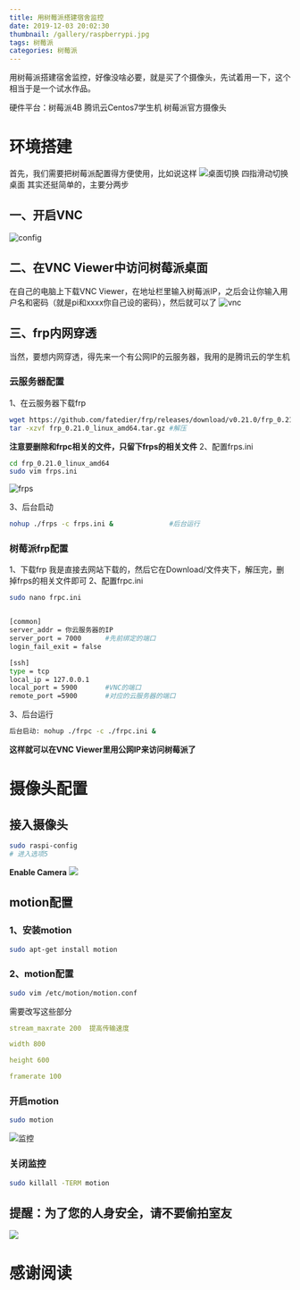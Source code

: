 ```yaml
---
title: 用树莓派搭建宿舍监控
date: 2019-12-03 20:02:30
thumbnail: /gallery/raspberrypi.jpg
tags: 树莓派 
categories: 树莓派
---
```

用树莓派搭建宿舍监控，好像没啥必要，就是买了个摄像头，先试着用一下，这个相当于是一个试水作品。

硬件平台：树莓派4B 腾讯云Centos7学生机 树莓派官方摄像头

<!--more-->
# 环境搭建
首先，我们需要把树莓派配置得方便使用，比如说这样
![桌面切换](https://ly-object-1259106193.cos.ap-chengdu.myqcloud.com/raspberrypi/raspberry.gif)
四指滑动切换桌面
其实还挺简单的，主要分两步
## 一、开启VNC

![config](https://ly-object-1259106193.cos.ap-chengdu.myqcloud.com/raspberrypi/config.png)
## 二、在VNC Viewer中访问树莓派桌面
在自己的电脑上下载VNC Viewer，在地址栏里输入树莓派IP，之后会让你输入用户名和密码（就是pi和xxxx你自己设的密码），然后就可以了
![vnc](https://ly-object-1259106193.cos.ap-chengdu.myqcloud.com/raspberrypi/vnc.png)

## 三、frp内网穿透
当然，要想内网穿透，得先来一个有公网IP的云服务器，我用的是腾讯云的学生机
### 云服务器配置
1、在云服务器下载frp

```bash
wget https://github.com/fatedier/frp/releases/download/v0.21.0/frp_0.21.0_linux_amd64.tar.gz
tar -xzvf frp_0.21.0_linux_amd64.tar.gz #解压
```
**注意要删除和frpc相关的文件，只留下frps的相关文件**
2、配置frps.ini
```bash
cd frp_0.21.0_linux_amd64 
sudo vim frps.ini
```
![frps](https://ly-object-1259106193.cos.ap-chengdu.myqcloud.com/raspberrypi/frps.png)

3、后台启动
```bash
nohup ./frps -c frps.ini &              #后台运行
```

### 树莓派frp配置
1、下载frp
我是直接去网站下载的，然后它在Download/文件夹下，解压完，删掉frps的相关文件即可
2、配置frpc.ini
```bash
sudo nano frpc.ini


[common]
server_addr = 你云服务器的IP
server_port = 7000      #先前绑定的端口
login_fail_exit = false

[ssh]
type = tcp
local_ip = 127.0.0.1
local_port = 5900       #VNC的端口
remote_port =5900       #对应的云服务器的端口

```

3、后台运行
```bash
后台启动: nohup ./frpc -c ./frpc.ini &
```

**这样就可以在VNC Viewer里用公网IP来访问树莓派了**

# 摄像头配置

## 接入摄像头
```bash
sudo raspi-config
# 进入选项5
```
**Enable Camera**
![](https://ly-object-1259106193.cos.ap-chengdu.myqcloud.com/raspberrypi/camera.png)

## motion配置

### 1、安装motion
```bash
sudo apt-get install motion
```

### 2、motion配置
```bash
sudo vim /etc/motion/motion.conf
```

需要改写这些部分
```yml
stream_maxrate 200  提高传输速度

width 800

height 600

framerate 100 
```

### 开启motion
```bash
sudo motion
```
![监控](https://ly-object-1259106193.cos.ap-chengdu.myqcloud.com/raspberrypi/monitor.png)

### 关闭监控
```bash
sudo killall -TERM motion
```

## 提醒：为了您的人身安全，请不要偷拍室友
![](https://ly-object-1259106193.cos.ap-chengdu.myqcloud.com/%E7%86%8A%E7%8C%AB%E5%A4%B4.jpg)

# 感谢阅读